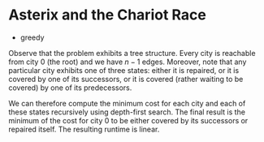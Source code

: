 # Asterix and the Chariot Race

* greedy

Observe that the problem exhibits a tree structure. Every city is reachable from city $0$ (the root) and we have $n - 1$ edges. Moreover, note that any particular city exhibits one of three states: either it is repaired, or it is covered by one of its successors, or it is covered (rather waiting to be covered) by one of its predecessors.

We can therefore compute the minimum cost for each city and each of these states recursively using depth-first search. The final result is the minimum of the cost for city $0$ to be either covered by its successors or repaired itself. The resulting runtime is linear.
